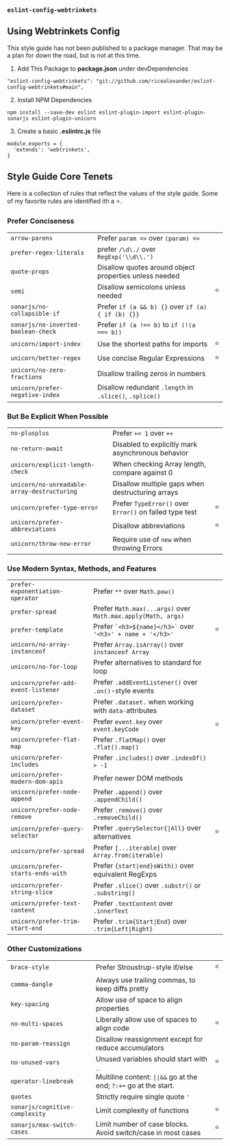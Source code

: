 ### `eslint-config-webtrinkets`

## Using Webtrinkets Config

This style guide has not been published to a package manager. That may be a plan for down the road, but is not at this time.

1. Add This Package to **package.json** under devDependencies
```
"eslint-config-webtrinkets": "git://github.com/ricealexander/eslint-config-webtrinkets#main",

```

2. Install NPM Dependencies
```
npm install --save-dev eslint eslint-plugin-import eslint-plugin-sonarjs eslint-plugin-unicorn
```

3. Create a basic **.eslintrc.js** file
```
module.exports = {
  'extends': 'webtrinkets',
}

```

## Style Guide Core Tenets

Here is a collection of rules that reflect the values of the style guide. Some of my favorite rules are identified ith a ⭐️.

### Prefer Conciseness

|   |   |   |
| - | - | - |
| `arrow-parens`                       | Prefer `param =>` over `(param) =>`                       ||
| `prefer-regex-literals`              | prefer `/\d\./` over `RegExp('\\d\\.')`                   ||
| `quote-props`                        | Disallow quotes around object properties unless needed    ||
| `semi`                               | Disallow semicolons unless needed                         | ⭐️ |
| `sonarjs/no-collapsible-if`          | Prefer `if (a && b) {}` over `if (a) { if (b) {}}`        ||
| `sonarjs/no-inverted-boolean-check`  | Prefer `if (a !== b)` to `if (!(a === b))`                ||
| `unicorn/import-index`               | Use the shortest paths for imports                        | ⭐️ |
| `unicorn/better-regex`               | Use concise Regular Expressions                           | ⭐️ |
| `unicorn/no-zero-fractions`          | Disallow trailing zeros in numbers                        ||
| `unicorn/prefer-negative-index`      | Disallow redundant `.length` in `.slice()`, `.splice()`   ||


### But Be Explicit When Possible

|   |   |   |
| - | - | - |
| `no-plusplus`                        | Prefer `+= 1` over `++`                                   ||
| `no-return-await`                    | Disabled to explicitly mark asynchronous behavior         ||
| `unicorn/explicit-length-check`      | When checking Array length, compare against 0             ||
| `unicorn/no-unreadable-array-destructuring` | Disallow multiple gaps when destructuring arrays   ||
| `unicorn/prefer-type-error`          | Prefer `TypeError()` over `Error()` on failed type test   | ⭐️ |
| `unicorn/prefer-abbreviations`       | Disallow abbreviations                                    | ⭐️ |
| `unicorn/throw-new-error`            | Require use of `new` when throwing Errors                 ||


### Use Modern Syntax, Methods, and Features

|   |   |   |
| - | - | - |
| `prefer-exponentiation-operator`     | Prefer `**` over `Math.pow()`                             ||
| `prefer-spread`                      | Prefer `Math.max(...args)` over `Math.max.apply(Math, args)` ||
| `prefer-template`                    | Prefer `` `<h3>${name}</h3>` `` over `'<h3>' + name + '</h3>'` | ⭐️ |
| `unicorn/no-array-instanceof`        | Prefer `Array.isArray()` over `instanceof Array`          ||
| `unicorn/no-for-loop`                | Prefer alternatives to standard for loop                  ||
| `unicorn/prefer-add-event-listener`  | Prefer `.addEventListener()` over `.on()`-style events      ||
| `unicorn/prefer-dataset`             | Prefer `.dataset.` when working with `data-`attributes    ||
| `unicorn/prefer-event-key`           | Prefer `event.key` over `event.keyCode`                   | ⭐️ |
| `unicorn/prefer-flat-map`            | Prefer `.flatMap()` over `.flat().map()`                  ||
| `unicorn/prefer-includes`            | Prefer `.includes()` over `.indexOf() > -1`               ||
| `unicorn/prefer-modern-dom-apis`     | Prefer newer DOM methods                                  ||
| `unicorn/prefer-node-append`         | Prefer `.append()` over `.appendChild()`                  ||
| `unicorn/prefer-node-remove`         | Prefer `.remove()` over `.removeChild()`                  ||
| `unicorn/prefer-query-selector`      | Prefer `.querySelector{\|All}` over alternatives          | ⭐️ |
| `unicorn/prefer-spread`              | Prefer `[...iterable]` over `Array.from(iterable)`        ||
| `unicorn/prefer-starts-ends-with`    | Prefer `{start\|end}sWith()` over equivalent RegExps      ||
| `unicorn/prefer-string-slice`        | Prefer `.slice()` over `.substr()` or `.substring()`      ||
| `unicorn/prefer-text-content`        | Prefer `.textContent` over `.innerText`                   ||
| `unicorn/prefer-trim-start-end`      | Prefer `.trim{Start\|End}` over `.trim{Left\|Right}`      ||


### Other Customizations

|   |   |   |
| - | - | - |
| `brace-style`                        | Prefer Stroustrup-style if/else                           | ⭐️ |
| `comma-dangle`                       | Always use trailing commas, to keep diffs pretty          ||
| `key-spacing`                        | Allow use of space to align properties                    ||
| `no-multi-spaces`                    | Liberally allow use of spaces to align code               | ⭐️ |
| `no-param-reassign`                  | Disallow reassignment except for reduce accumulators      ||
| `no-unused-vars`                     | Unused variables should start with `_`                    | ⭐️ |
| `operator-linebreak`                 | Multiline content: `\|\|&&` go at the end; `?:+=` go at the start. ||
| `quotes`                             | Strictly require single quote `'`                         ||
| `sonarjs/cognitive-complexity`       | Limit complexity of functions                             | ⭐️ |
| `sonarjs/max-switch-cases`           | Limit number of case blocks. Avoid switch/case in most cases | ⭐️ |
